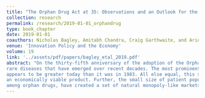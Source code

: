 ```yaml
---
title: "The Orphan Drug Act at 35: Observations and an Outlook for the Twenty-First Century"
collection: research
permalink: /research/2019-01-01_orphandrug
type: book_chapter
date: 2019-01-01
coauthors: Nicholas Bagley, Amitabh Chandra, Craig Garthwaite, and Ariel D. Stern
venue: 'Innovation Policy and the Economy'
volume: 19
link: '../assets/pdf/papers/bagley_etal_2019.pdf'
abstract: "On the thirty‑fifth anniversary of the adoption of the Orphan Drug Act (ODA), we describe the enormous changes in the markets for therapies for
rare diseases that have emerged over recent decades. The most prominent example is the fact that the profit‑maximizing price of new orphan drugs
appears to be greater today than it was in 1983. All else equal, this should reduce the threshold for research and development (R&D) investment in
an economically viable product. Further, the small size of patient populations for orphan drugs, together with the increasing prevalence of biologics
among orphan drugs, have created a set of natural monopoly‑like markets in which firms face little competition, even after the end of formal periods of patent protection and market exclusivity. Additionally, the evolving technologies of drug development—in particular, the increasingly common use of auxiliary endpoints in clinical trials and the use of biomarkers for patient selection for treatment—now allow manufacturers to target smaller populations. Taken together, these changes raise doubts about whether the ODA encourages the development of products that otherwise would not have been brought to market or whether, instead, it simply rewards the producers of inframarginal products. After presenting empirical support for our claims of an evolving marketplace, we discuss the tradeoffs associated with reshaping the ODA for the twenty‑first century"
---
```


